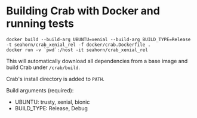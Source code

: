 # Building Crab with Docker and running tests #

```shell
docker build --build-arg UBUNTU=xenial --build-arg BUILD_TYPE=Release -t seahorn/crab_xenial_rel -f docker/crab.Dockerfile .
docker run -v `pwd`:/host -it seahorn/crab_xenial_rel
```

This will automatically download all dependencies from a base image
and build Crab under `/crab/build`.

Crab's install directory is added to `PATH`.

Build arguments (required):
- UBUNTU: trusty, xenial, bionic
- BUILD_TYPE: Release, Debug

